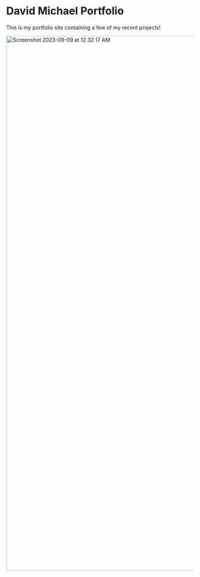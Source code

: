 # David Michael Portfolio

This is my portfolio site containing a few of my recent projects!

<img width="1434" alt="Screenshot 2023-09-09 at 12 32 17 AM" src="https://github.com/tellUapp/Resume_Site_/assets/74125645/e4a7ed12-de46-44de-b468-e7f59305a24f">
